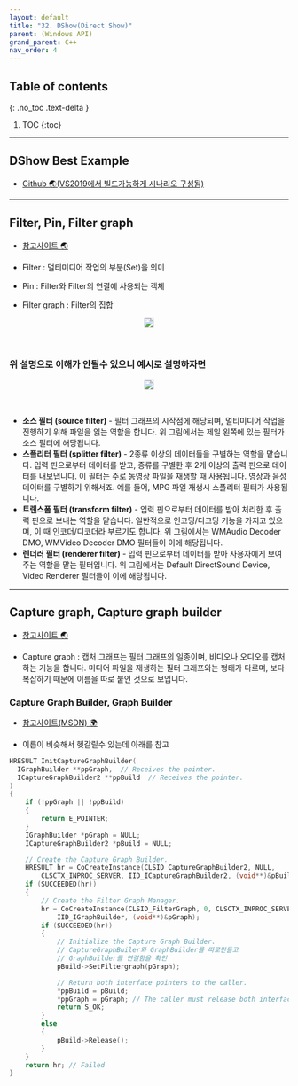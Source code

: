 ```yaml
---
layout: default
title: "32. DShow(Direct Show)"
parent: (Windows API)
grand_parent: C++
nav_order: 4
---
```


## Table of contents
{: .no_toc .text-delta }

1. TOC
{:toc}

---

## DShow Best Example

* [Github 🌏(VS2019에서 빌드가능하게 시나리오 구성됨)](https://github.com/roman380/Windows-classic-samples/tree/directshow)

---

## Filter, Pin, Filter graph

* [참고사이트 🌏](https://blog.naver.com/netrance/110049276005)

* Filter : 멀티미디어 작업의 부분(Set)을 의미
* Pin : Filter와 Filter의 연결에 사용되는 객체
* Filter graph : Filter의 집합

<p align="center">
  <img src="https://taehyungs-programming-blog.github.io/blog/assets/images/cpp/win32api/win32-32-1.png" style="border-radius:5%;border:1px solid #e6e1e8"/>
</p>

<br>

### 위 설명으로 이해가 안될수 있으니 예시로 설명하자면

<p align="center">
  <img src="https://taehyungs-programming-blog.github.io/blog/assets/images/cpp/win32api/win32-32-2.png" style="border-radius:5%;border:1px solid #e6e1e8"/>
</p>

<br>

* **소스 필터 (source filter)** - 필터 그래프의 시작점에 해당되며, 멀티미디어 작업을 진행하기 위해 파일을 읽는 역할을 합니다. 위 그림에서는 제일 왼쪽에 있는 필터가 소스 필터에 해당됩니다.
* **스플리터 필터 (splitter filter)** - 2종류 이상의 데이터들을 구별하는 역할을 맡습니다. 입력 핀으로부터 데이터를 받고, 종류를 구별한 후 2개 이상의 출력 핀으로 데이터를 내보냅니다. 이 필터는 주로 동영상 파일을 재생할 때 사용됩니다. 영상과 음성 데이터를 구별하기 위해서죠. 예를 들어, MPG 파일 재생시 스플리터 필터가 사용됩니다.
* **트랜스폼 필터 (transform filter)** - 입력 핀으로부터 데이터를 받아 처리한 후 출력 핀으로 보내는 역할을 맡습니다. 일반적으로 인코딩/디코딩 기능을 가지고 있으며, 이 때 인코더/디코더라 부르기도 합니다. 위 그림에서는 WMAudio Decoder DMO, WMVideo Decoder DMO 필터들이 이에 해당됩니다.
* **렌더러 필터 (renderer filter)** - 입력 핀으로부터 데이터를 받아 사용자에게 보여주는 역할을 맡는 필터입니다. 위 그림에서는 Default DirectSound Device, Video Renderer 필터들이 이에 해당됩니다.

---

## Capture graph, Capture graph builder

* [참고사이트 🌏](https://blog.naver.com/netrance/110084545346)

* Capture graph : 캡처 그래프는 필터 그래프의 일종이며, 비디오나 오디오를 캡처하는 기능을 합니다. 미디어 파일을 재생하는 필터 그래프와는 형태가 다르며, 보다 복잡하기 때문에 이름을 따로 붙인 것으로 보입니다.

### Capture Graph Builder, Graph Builder

* [참고사이트(MSDN) 🌍](https://docs.microsoft.com/en-us/windows/win32/directshow/about-the-capture-graph-builder)

* 이름이 비슷해서 헷갈릴수 있는데 아래를 참고

```cpp
HRESULT InitCaptureGraphBuilder(
  IGraphBuilder **ppGraph,  // Receives the pointer.
  ICaptureGraphBuilder2 **ppBuild  // Receives the pointer.
)
{
    if (!ppGraph || !ppBuild)
    {
        return E_POINTER;
    }
    IGraphBuilder *pGraph = NULL;
    ICaptureGraphBuilder2 *pBuild = NULL;

    // Create the Capture Graph Builder.
    HRESULT hr = CoCreateInstance(CLSID_CaptureGraphBuilder2, NULL, 
        CLSCTX_INPROC_SERVER, IID_ICaptureGraphBuilder2, (void**)&pBuild );
    if (SUCCEEDED(hr))
    {
        // Create the Filter Graph Manager.
        hr = CoCreateInstance(CLSID_FilterGraph, 0, CLSCTX_INPROC_SERVER,
            IID_IGraphBuilder, (void**)&pGraph);
        if (SUCCEEDED(hr))
        {
            // Initialize the Capture Graph Builder.
            // CaptureGraphBuiler와 GraphBuilder를 따로만들고
            // GraphBuilder를 연결함을 확인
            pBuild->SetFiltergraph(pGraph);

            // Return both interface pointers to the caller.
            *ppBuild = pBuild;
            *ppGraph = pGraph; // The caller must release both interfaces.
            return S_OK;
        }
        else
        {
            pBuild->Release();
        }
    }
    return hr; // Failed
}
```